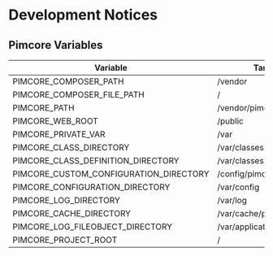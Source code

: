 # Development Notices

## Pimcore Variables

| Variable                               | Target                  |
|----------------------------------------|-------------------------|
| PIMCORE_COMPOSER_PATH                  | /vendor                 |
| PIMCORE_COMPOSER_FILE_PATH             | /                       |
| PIMCORE_PATH                           | /vendor/pimcore/pimcore |
| PIMCORE_WEB_ROOT                       | /public                 |
| PIMCORE_PRIVATE_VAR                    | /var                    |
| PIMCORE_CLASS_DIRECTORY                | /var/classes            |
| PIMCORE_CLASS_DEFINITION_DIRECTORY     | /var/classes            |
| PIMCORE_CUSTOM_CONFIGURATION_DIRECTORY | /config/pimcore         |
| PIMCORE_CONFIGURATION_DIRECTORY        | /var/config             |
| PIMCORE_LOG_DIRECTORY                  | /var/log                |
| PIMCORE_CACHE_DIRECTORY                | /var/cache/pimcore      |
| PIMCORE_LOG_FILEOBJECT_DIRECTORY       | /var/application-logger |
| PIMCORE_PROJECT_ROOT                   | /                       |
